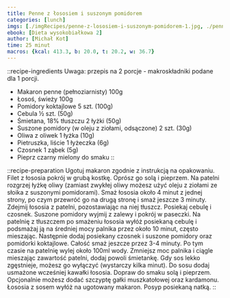 ```yaml
---
title: Penne z łososiem i suszonym pomidorem
categories: [lunch]
imgs: [./imgRecipes/penne-z-lososiem-i-suszonym-pomidorem-1.jpg, ./penne-z-lososiem-i-suszonym-pomidorem-2.jpg]
ebook: [Dieta wysokobiałkowa 2]
author: [Michał Kot]
time: 25 minut
macros: {kcal: 413.3, b: 20.0, t: 20.2, w: 36.7}
---
```


::recipe-ingredients
Uwaga: przepis na 2 porcje - makroskładniki podane dla 1 porcji.
- Makaron penne (pełnoziarnisty) 100g
- Łosoś, świeży 100g
- Pomidory koktajlowe 5 szt. (100g)
- Cebula ½ szt. (50g)
- Śmietana, 18% tłuszczu 2 łyżki (50g)
- Suszone pomidory (w oleju z ziołami, odsączone) 2 szt. (30g)
- Oliwa z oliwek 1 łyżka (10g)
- Pietruszka, liście 1 łyżeczka (6g)
- Czosnek 1 ząbek (5g)
- Pieprz czarny mielony do smaku
::

::recipe-preparation
Ugotuj makaron zgodnie z instrukcją na opakowaniu.
Filet z łososia pokrój w grubą kostkę. Oprósz go solą i pieprzem.
Na patelni rozgrzej łyżkę oliwy (zamiast zwykłej oliwy możesz użyć oleju z ziołami ze słoika z suszonymi pomidorami).
Smaż łososia około 4 minut z jednej strony, po czym przewróć go na drugą stronę i smaż jeszcze 3 minuty.
Zdejmij łososia z patelni, pozostawiając na niej tłuszcz. Posiekaj cebulę i czosnek. Suszone pomidory wyjmij z zalewy i pokrój w paseczki.
Na patelnię z tłuszczem po smażeniu łososia wyłóż posiekaną cebulę i podsmażaj ją na średniej mocy palnika przez około 10 minut, często mieszając.
Następnie dodaj posiekany czosnek i suszone pomidory oraz pomidorki koktajlowe. Całość smaż jeszcze przez 3-4 minuty.
Po tym czasie na patelnię wylej około 100ml wody. Zmniejsz moc palnika i ciągle mieszając zawartość patelni, dodaj powoli śmietankę.
Gdy sos lekko zgęstnieje, możesz go wyłączyć (wystarczy kilka minut). Do sosu dodaj usmażone wcześniej kawałki łososia. Dopraw do smaku solą i pieprzem. Opcjonalnie możesz dodać szczyptę gałki muszkatołowej oraz kardamonu.
Łososia z sosem wyłóż na ugotowany makaron. Posyp posiekaną natką.
::